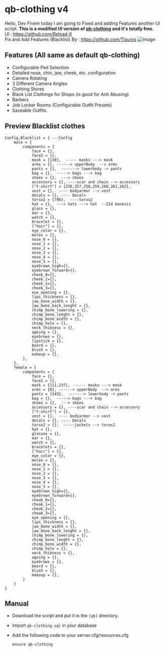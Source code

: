 #                                            qb-clothing v4 
Hello, Dev Fivem today I am going to Fixed and adding Features another UI script. **This is a modified UI version of [**qb-clothing**](https://github.com/qbcore-framework/qb-clothing) and it's totally free.** 
<br>
UI : https://github.com/Reload-X
<br>
Fix and Add Features (Blacklist) By : https://github.com/Tlauros
![image](https://github.com/Reload-X/qb-clothing/assets/167034229/555afdc0-bd5d-4d46-852d-f3b78287ecdf)


## **Features (All same as default qb-clothing)**

* Configurable Ped Selection
* Detailed nose, chin, jaw, cheek, etc. configuration
* Camera Rotating
* 3 Different Camera Angles
* Clothing Stores
* Black List Clothings for Shops (is good for Anti Abusing) 
* Barbers
* Job Locker Rooms (Configurable Outfit Presets)
* Saveable Outfits
## **Preview Blacklist clothes**
```
Config.Blacklist = { ---Config 
    male = {
        components = {
            face = {},
            face2 = {},
            mask = {138},  ----- masks ---> mask
            arms = {}, ------> upperBody  --> arms
            pants = {},  -------> lowerbody -> pants
            bag = {},  -----> bags ---> bag
            shoes = {},  ---> shoes
            accessory = {}, ----scar and chain --> accessory
            ["t-shirt"] = {256,257,258,259,260,261,262},
            vest = {},  ---- bodyarmor --> vest
            decals = {}, ---- Decals
            torso2 = {796},  ----toros2
            hat = {},  ---> hats ---> hat  --214 benevis
            glass = {},
            ear = {},
            watch = {},
            bracelet = {},
            ["hair"] = {},
            eye_color = {},
            moles = {},
            nose_0 = {},
            nose_1 = {},
            nose_2 = {},
            nose_3 = {},
            nose_4 = {},
            nose_5 = {},
            eyebrown_high={},
            eyebrown_forward={},
            cheek_0={},
            cheek_1={},
            cheek_2={},
            cheek_3={},
            eye_opening = {},
            lips_thickness = {},
            jaw_bone_width = {},
            jaw_bone_back_lenght = {},
            chimp_bone_lowering = {},
            chimp_bone_lenght = {},
            chimp_bone_width = {},
            chimp_hole = {},
            neck_thikness = {},
            ageing = {},
            eyebrows = {},
            lipstick = {},
            beard = {},
            blush = {},
            makeup = {},
        },
    },
    female = {
        components = {
            face = {},
            face2 = {},
            mask = {111,237},  ----- masks ---> mask
            arms = {8}, ------> upperBody  --> arms
            pants = {143},  -------> lowerbody -> pants
            bag = {},  -----> bags ---> bag
            shoes = {},  ---> shoes
            accessory = {}, ----scar and chain --> accessory
            ["t-shirt"] = {},
            vest = {},  ---- bodyarmor --> vest
            decals = {}, ---- Decals
            torso2 = {},  -----jackets --> toros2
            hat = {},
            glasses = {},
            ear = {},
            watch = {},
            bracelets = {},
            ["hair"] = {},
            eye_color = {},
            moles = {},
            nose_0 = {},
            nose_1 = {},
            nose_2 = {},
            nose_3 = {},
            nose_4 = {},
            nose_5 = {},
            eyebrown_high={},
            eyebrown_forward={},
            cheak_0={},
            cheak_1={},
            cheak_2={},
            cheak_3={},
            eye_opening = {},
            lips_thickness = {},
            jaw_bone_width = {},
            jaw_bone_back_lenght = {},
            chimp_bone_lowering = {},
            chimp_bone_lenght = {},
            chimp_bone_width = {},
            chimp_hole = {},
            neck_thikness = {},
            ageing = {},
            eyebrows = {},
            beard = {},
            blush = {},
            makeup = {},
        }
    }
}
```
## **Manual**

* Download the script and put it in the `[qb]` directory.
* Import `qb-clothing.sql` in your database
* Add the following code to your server.cfg/resources.cfg

  `ensure qb-clothing`
